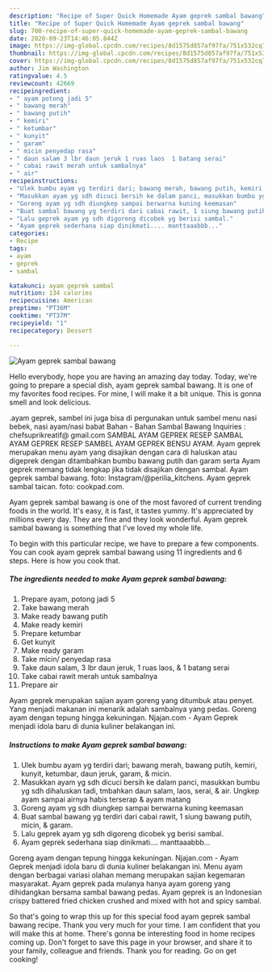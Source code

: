 ```yaml
---
description: "Recipe of Super Quick Homemade Ayam geprek sambal bawang"
title: "Recipe of Super Quick Homemade Ayam geprek sambal bawang"
slug: 700-recipe-of-super-quick-homemade-ayam-geprek-sambal-bawang
date: 2020-09-23T14:46:05.844Z
image: https://img-global.cpcdn.com/recipes/8d1575d857af97fa/751x532cq70/ayam-geprek-sambal-bawang-foto-resep-utama.jpg
thumbnail: https://img-global.cpcdn.com/recipes/8d1575d857af97fa/751x532cq70/ayam-geprek-sambal-bawang-foto-resep-utama.jpg
cover: https://img-global.cpcdn.com/recipes/8d1575d857af97fa/751x532cq70/ayam-geprek-sambal-bawang-foto-resep-utama.jpg
author: Jim Washington
ratingvalue: 4.5
reviewcount: 42669
recipeingredient:
- " ayam potong jadi 5"
- " bawang merah"
- " bawang putih"
- " kemiri"
- " ketumbar"
- " kunyit"
- " garam"
- " micin penyedap rasa"
- " daun salam 3 lbr daun jeruk 1 ruas laos  1 batang serai"
- " cabai rawit merah untuk sambalnya"
- " air"
recipeinstructions:
- "Ulek bumbu ayam yg terdiri dari; bawang merah, bawang putih, kemiri, kunyit, ketumbar, daun jeruk, garam, &amp; micin."
- "Masukkan ayam yg sdh dicuci bersih ke dalam panci, masukkan bumbu yg sdh dihaluskan tadi, tmbahkan daun salam, laos, serai, &amp; air. Ungkep ayam sampai airnya habis terserap &amp; ayam matang"
- "Goreng ayam yg sdh diungkep sampai berwarna kuning keemasan"
- "Buat sambal bawang yg terdiri dari cabai rawit, 1 siung bawang putih, micin, &amp; garam."
- "Lalu geprek ayam yg sdh digoreng dicobek yg berisi sambal."
- "Ayam geprek sederhana siap dinikmati.... manttaaabbb..."
categories:
- Recipe
tags:
- ayam
- geprek
- sambal

katakunci: ayam geprek sambal 
nutrition: 134 calories
recipecuisine: American
preptime: "PT36M"
cooktime: "PT37M"
recipeyield: "1"
recipecategory: Dessert

---
```



![Ayam geprek sambal bawang](https://img-global.cpcdn.com/recipes/8d1575d857af97fa/751x532cq70/ayam-geprek-sambal-bawang-foto-resep-utama.jpg)

Hello everybody, hope you are having an amazing day today. Today, we're going to prepare a special dish, ayam geprek sambal bawang. It is one of my favorites food recipes. For mine, I will make it a bit unique. This is gonna smell and look delicious.

.ayam geprek, sambel ini juga bisa di pergunakan untuk sambel menu nasi bebek, nasi ayam/nasi babat Bahan - Bahan Sambal Bawang Inquiries : chefsuprikreatif@ gmail.com SAMBAL AYAM GEPREK RESEP SAMBAL AYAM GEPREK RESEP SAMBEL AYAM GEPREK BENSU AYAM. Ayam geprek merupakan menu ayam yang disajikan dengan cara di haluskan atau digeprek dengan ditambahkan bumbu bawang putih dan garam serta Ayam geprek memang tidak lengkap jika tidak disajikan dengan sambal. Ayam geprek sambal bawang. foto: Instagram/@perilia_kitchens. Ayam geprek sambal taican. foto: cookpad.com.

Ayam geprek sambal bawang is one of the most favored of current trending foods in the world. It's easy, it is fast, it tastes yummy. It's appreciated by millions every day. They are fine and they look wonderful. Ayam geprek sambal bawang is something that I've loved my whole life.


To begin with this particular recipe, we have to prepare a few components. You can cook ayam geprek sambal bawang using 11 ingredients and 6 steps. Here is how you cook that.

<!--inarticleads1-->

##### The ingredients needed to make Ayam geprek sambal bawang:

1. Prepare  ayam, potong jadi 5
1. Take  bawang merah
1. Make ready  bawang putih
1. Make ready  kemiri
1. Prepare  ketumbar
1. Get  kunyit
1. Make ready  garam
1. Take  micin/ penyedap rasa
1. Take  daun salam, 3 lbr daun jeruk, 1 ruas laos, &amp; 1 batang serai
1. Take  cabai rawit merah untuk sambalnya
1. Prepare  air


Ayam geprek merupakan sajian ayam goreng yang ditumbuk atau penyet. Yang menjadi makanan ini menarik adalah sambalnya yang pedas. Goreng ayam dengan tepung hingga kekuningan. Njajan.com - Ayam Geprek menjadi idola baru di dunia kuliner belakangan ini. 

<!--inarticleads2-->

##### Instructions to make Ayam geprek sambal bawang:

1. Ulek bumbu ayam yg terdiri dari; bawang merah, bawang putih, kemiri, kunyit, ketumbar, daun jeruk, garam, &amp; micin.
1. Masukkan ayam yg sdh dicuci bersih ke dalam panci, masukkan bumbu yg sdh dihaluskan tadi, tmbahkan daun salam, laos, serai, &amp; air. Ungkep ayam sampai airnya habis terserap &amp; ayam matang
1. Goreng ayam yg sdh diungkep sampai berwarna kuning keemasan
1. Buat sambal bawang yg terdiri dari cabai rawit, 1 siung bawang putih, micin, &amp; garam.
1. Lalu geprek ayam yg sdh digoreng dicobek yg berisi sambal.
1. Ayam geprek sederhana siap dinikmati.... manttaaabbb...


Goreng ayam dengan tepung hingga kekuningan. Njajan.com - Ayam Geprek menjadi idola baru di dunia kuliner belakangan ini. Menu ayam dengan berbagai variasi olahan memang merupakan sajian kegemaran masyarakat. Ayam geprek pada mulanya hanya ayam goreng yang dihidangkan bersama sambal bawang pedas. Ayam geprek is an Indonesian crispy battered fried chicken crushed and mixed with hot and spicy sambal. 

So that's going to wrap this up for this special food ayam geprek sambal bawang recipe. Thank you very much for your time. I am confident that you will make this at home. There's gonna be interesting food in home recipes coming up. Don't forget to save this page in your browser, and share it to your family, colleague and friends. Thank you for reading. Go on get cooking!
